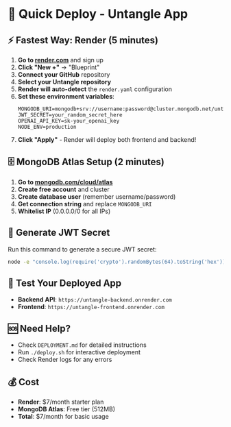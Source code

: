 # 🚀 Quick Deploy - Untangle App

## ⚡ Fastest Way: Render (5 minutes)

1. **Go to [render.com](https://render.com)** and sign up
2. **Click "New +"** → "Blueprint"
3. **Connect your GitHub** repository
4. **Select your Untangle repository**
5. **Render will auto-detect** the `render.yaml` configuration
6. **Set these environment variables**:
   ```
   MONGODB_URI=mongodb+srv://username:password@cluster.mongodb.net/untangle
   JWT_SECRET=your_random_secret_here
   OPENAI_API_KEY=sk-your_openai_key
   NODE_ENV=production
   ```
7. **Click "Apply"** - Render will deploy both frontend and backend!

## 🗄️ MongoDB Atlas Setup (2 minutes)

1. **Go to [mongodb.com/cloud/atlas](https://mongodb.com/cloud/atlas)**
2. **Create free account** and cluster
3. **Create database user** (remember username/password)
4. **Get connection string** and replace `MONGODB_URI`
5. **Whitelist IP** (0.0.0.0/0 for all IPs)

## 🔑 Generate JWT Secret

Run this command to generate a secure JWT secret:
```bash
node -e "console.log(require('crypto').randomBytes(64).toString('hex'))"
```

## 📱 Test Your Deployed App

- **Backend API**: `https://untangle-backend.onrender.com`
- **Frontend**: `https://untangle-frontend.onrender.com`

## 🆘 Need Help?

- Check `DEPLOYMENT.md` for detailed instructions
- Run `./deploy.sh` for interactive deployment
- Check Render logs for any errors

## 💰 Cost

- **Render**: $7/month starter plan
- **MongoDB Atlas**: Free tier (512MB)
- **Total**: $7/month for basic usage
